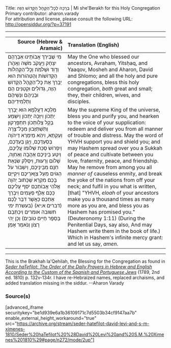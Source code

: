 <html>
<head></head>
<body>
Title: בְּרָכָה לְכׇּל־הַקָּהָל הַקָּדוֹשׁ הַזֶּה | Mi she'Berakh for this Holy Congregation<br />
Primary contributor: aharon.varady<br />
For attribution and license, please consult the following URL: <a href="http://opensiddur.org/?p=37191">http://opensiddur.org/?p=37191</a>
<p />
<hr />

<table style="margin-left: auto;margin-right: auto;" class="draggable">
<thead><tr><th id="x" style="text-align: right;">Source (Hebrew & Aramaic)</th><th style="text-align: left;">Translation (English)</th></tr></thead>
<tbody>
<tr><td style="vertical-align:top;">
<div class="liturgy"><span lang="he">
מִי שֶׁבֵּירַךְ אֲבוֹתֵֽינוּ 
אַבְרָהָם יִצְחָק וְיַֽעֲקֹב 
מֹשֶׁה וְאַֽהֲרֹן 
וְדָוִד וּשְׁלֹמֹה׃ 
וְכׇל־הַקְּהִלּוֹת הַקְּדוֹשׁוֹת וְהַטְּהוֹרוֹת׃
הוּא יְבָרֵךְ אֶת כׇּל־הַקָּהָל הַקָּדוֹשׁ הַזֶּה, 
גְּדוֹלִים וּקְטַנִּים
הֵם וּבְנֵיהֶם 
וּנְשֵׁיהֶם וְתַלְמִידֵיהֶם׃
</span></div></td>
 
<td style="vertical-align:top;">
<div class="english">
May the One who blessed our ancestors, 
Avraham, Yitsḥaq, and Yaaqov,
Mosheh and Aharon,
David and Shlomo;
and all the holy and pure congregations,
bless this holy congregation, 
<em>both</em> great and small; 
they, their children, 
wives, and disciples. 
</div></td></tr>


<tr><td style="vertical-align:top;">
<div class="liturgy"><span lang="he">
מַלְכָּא דְעָֽלְמָא הוּא יְבָרֵךְ יַתְכוֹן 
וִיזַכֶּה יַתְכוֹן
וְיִשְּׁמַע בְּקָל צְלֽוֹתְכוֹן
תִּתְפָּֽרְקוּן וְתִשְׁתֵּזְּבוּן מִכׇּל־צָרָה וְעַקְתָּא, 
וִיהֵא מֵימְרָא דַּיהֹוָה בְּסַעְדְכֶם,
וְיָגֵן בַּעַדְכֶם, 
וְיִפְרוֹשׂ סֻכַּת שְׁלוֹמוֹ עֲלֵיכֶם, 
וְיִטַּע בֵּינֵיכֶם 
אַהֲבָה וְאַחְוָה, שָׁלוֹם וְרֵעוּת, 
וִיסַלֵּק שִׂנְאַת חִנָּם מִבֵּינֵיכֶם, 
וְיִשְׁבּוֹר עֹל הַגּוֹיִם מֵעַל צַוָּארֵיכֶם
וִיקַיּיֵם בָּכֶם מִקְרָא שֶׁכָּתוּב 
יְהוָה אֱלֹהֵי אֲבוֹתֵכֶם 
יֹסֵף עֲלֵיכֶם כָּכֶם אֶלֶף פְּעָמִים 
וִיבָרֵךְ אֶתְכֶם כַּאֲשֶׁר דִּבֶּר לָכֶם <span class="citation">(דברים א:יא)</span>
(<span class="instruction">בעשרת ימי תשובה אומרים</span> 
וְיִכְתְּבֵם בְּסֵפֶר חַיִּים טוֹבִים) 
וְכֵן יְהִי רָצוֹן 
וְנֹאמַר אָמֵן׃
</span></div></td>
 
<td style="vertical-align:top;">
<div class="english">
May the supreme King of the universe, bless you 
and purify you, 
and hearken to the voice of your supplication: 
redeem and deliver you from all manner of trouble and distress.
May the word of YHVH support you 
and shield you;
and may Hashem spread over you a Sukkah of peace
and cultivate between you 
love, fraternity, peace, and friendship.
May he remove from among you all <em>manner of</em> causeless enmity, 
and break the yoke of the nations from off your neck;
and fulfil in you what is written, 
[that] "YHVH, <em>eloah</em> of your ancestors
make you a thousand times as many more as you are, 
and bless you as Hashem has promised you." <span class="citation">(Deuteronomy 1:11)</span> 
(<span class="instruction">During the Penitential Days, say also,</span> 
And may Hashem write them in the book of life.) 
Which in Hashem's infinite mercy grant: 
and let us say, <em>amen</em>. 
</div></td></tr>
</tbody></table>

<hr />

This is the Brakhah la'Qehilah, the Blessing for the Congregation as found in <em><a href="/?p=37043">Seder haTefilot: The Order of the Daily Prayers in Hebrew and English According to the Custom of the Spanish and Portuguese Jews</a></em> (1789, 2nd ed. 1810) p. 132v-134r. I have re-Hebraized names, replaced archaisms, and added translation missing in the siddur. --Aharon Varady

<h3>Source(s)</h3>

[advanced_iframe securitykey="be1d939e6a1b36109171c7d5503b34cf9147aa7b" enable_external_height_workaround="true" src="https://archive.org/stream/seder-hatefilot-david-levi-and-s-m-ximenes-1810/Seder%20haTefilot%20%28David%20Levi%20and%20S.M.%20Ximenes%201810%29#page/n272/mode/2up"]

&nbsp;
</body>
</html>